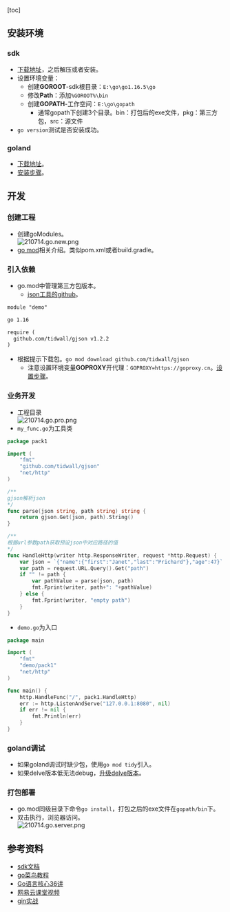 [toc]
## 安装环境 ##
### sdk ###
- [下载地址](https://golang.google.cn/dl/)，之后解压或者安装。
- 设置环境变量：
  - 创建**GOROOT**-sdk根目录：```E:\go\go1.16.5\go```
  - 修改**Path**：添加```%GOROOT%\bin```
  - 创建**GOPATH**-工作空间：```E:\go\gopath```
    - 通常gopath下创建3个目录。bin：打包后的exe文件，pkg：第三方包，src：源文件
- ```go version```测试是否安装成功。

### goland ###
- [下载地址](https://www.jetbrains.com/go/download/other.html)。
- [安装步骤](http://c.biancheng.net/view/6124.html)。

## 开发 ##
### 创建工程 ###
- 创建goModules。<br>![210714.go.new.png](https://img-blog.csdnimg.cn/20210714104450121.png)
- [go mod](http://c.biancheng.net/view/5712.html)相关介绍。类似pom.xml或者build.gradle。

### 引入依赖 ###
- go.mod中管理第三方包版本。
  - [json工具的github](https://github.com/tidwall/gjson)。
```txt
module "demo"

go 1.16

require (
  github.com/tidwall/gjson v1.2.2
)
```

- 根据提示下载包。```go mod download github.com/tidwall/gjson```
  - 注意设置环境变量**GOPROXY**开代理：```GOPROXY=https://goproxy.cn```。[设置步骤](http://c.biancheng.net/view/5712.html)。

### 业务开发 ###
- 工程目录<br>![210714.go.pro.png](https://img-blog.csdnimg.cn/2021071410445096.png)
- ```my_func.go```为工具类
```go
package pack1

import (
	"fmt"
	"github.com/tidwall/gjson"
	"net/http"
)

/**
gjson解析json
*/
func parse(json string, path string) string {
	return gjson.Get(json, path).String()
}

/**
根据url参数path获取预设json中对应路径的值
*/
func HandleHttp(writer http.ResponseWriter, request *http.Request) {
	var json = `{"name":{"first":"Janet","last":"Prichard"},"age":47}`
	var path = request.URL.Query().Get("path")
	if "" != path {
		var pathValue = parse(json, path)
		fmt.Fprint(writer, path+": "+pathValue)
	} else {
		fmt.Fprint(writer, "empty path")
	}
}
```

- ```demo.go```为入口
```go
package main

import (
	"fmt"
	"demo/pack1"
	"net/http"
)

func main() {
	http.HandleFunc("/", pack1.HandleHttp)
	err := http.ListenAndServe("127.0.0.1:8080", nil)
	if err != nil {
		fmt.Println(err)
	}
}
```

### goland调试 ###
- 如果goland调试时缺少包，使用```go mod tidy```引入。
- 如果delve版本低无法debug，[升级delve版本](https://www.jianshu.com/p/63de6073db97)。

### 打包部署 ###
- go.mod同级目录下命令```go install```，打包之后的exe文件在```gopath/bin```下。
- 双击执行，浏览器访问。<br>![210714.go.server.png](https://img-blog.csdnimg.cn/2021071410445098.png)

## 参考资料 ##
- [sdk文档](https://cloud.tencent.com/developer/doc/1101) 
- [go菜鸟教程](https://www.runoob.com/go/go-tutorial.html)
- [Go语言核心36讲](https://time.geekbang.org/column/intro/100013101)
- [网易云课堂视频](https://study.163.com/course/courseLearn.htm?courseId=306002&from=study#/learn/video?lessonId=421012&courseId=306002)
- [gin实战](https://mp.weixin.qq.com/mp/appmsgalbum?__biz=MzI3MjU4Njk3Ng==&action=getalbum&album_id=1362784031968149504&scene=173&from_msgid=2247484393&from_itemidx=1&count=3&nolastread=1#wechat_redirect)
